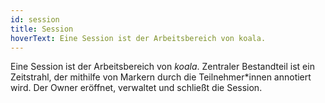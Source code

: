 ```yaml
---
id: session
title: Session
hoverText: Eine Session ist der Arbeitsbereich von koala.
---
```


Eine Session ist der Arbeitsbereich von *koala*. Zentraler Bestandteil ist ein Zeitstrahl, der mithilfe von Markern durch die Teilnehmer\*innen annotiert wird. Der Owner eröffnet, verwaltet und schließt die Session.
